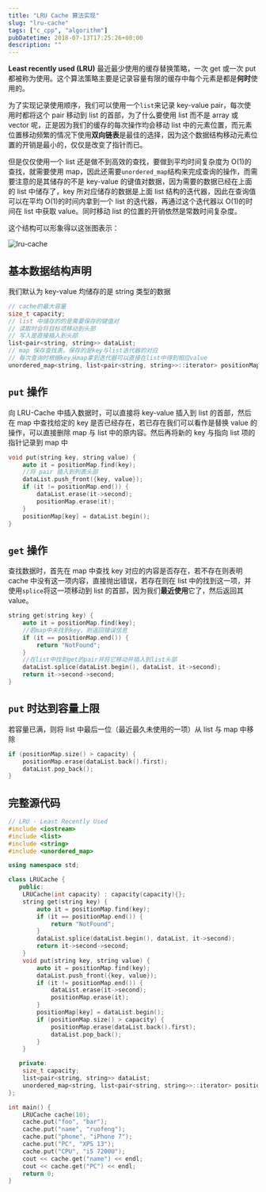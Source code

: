 ```yaml
---
title: "LRU Cache 算法实现"
slug: "lru-cache"
tags: ["c_cpp", "algorithm"]
pubDatetime: 2018-07-13T17:25:26+08:00
description: ""
---
```


**Least recently used (LRU)** 最近最少使用的缓存替换策略，一次 get 或一次 put 都被称为使用。这个算法策略主要是记录容量有限的缓存中每个元素是都是**何时**使用的。

为了实现记录使用顺序，我们可以使用一个`list`来记录 key-value pair，每次使用时都将这个 pair 移动到 list 的首部，为了什么要使用 list 而不是 array 或 vector 呢，正是因为我们的缓存的每次操作均会移动 list 中的元素位置，而元素位置移动频繁的情况下使用**双向链表**是最佳的选择，因为这个数据结构移动元素位置的开销是最小的，仅仅是改变了指针而已。

但是仅仅使用一个 list 还是做不到高效的查找，要做到平均时间复杂度为 O(1)的查找，就需要使用 map，因此还需要`unordered_map`结构来完成查询的操作，而需要注意的是其储存的不是 key-value 的键值对数据，因为需要的数据已经在上面的 list 中储存了，key 所对应储存的数据是上面 list 结构的迭代器，因此在查询值可以在平均 O(1)的时间内拿到一个 list 的迭代器，再通过这个迭代器以 O(1)的时间在 list 中获取 value。同时移动 list 的位置的开销依然是常数时间复杂度。

这个结构可以形象得以这张图表示：

![lru-cache](https://ruofeng.me/content/images/2018/07/lru-cache.png)

## 基本数据结构声明

我们默认为 key-value 均储存的是 string 类型的数据

```cpp
// cache的最大容量
size_t capacity;
// list 中储存的的是需要保存的键值对
// 读取时会将目标项移动到头部
// 写入是直接插入到头部
list<pair<string, string>> dataList;
// map 保存查找表，保存的是key与list迭代器的对应
// 每次查询时根据key从map拿到迭代器可以直接在list中得到相应value
unordered_map<string, list<pair<string, string>>::iterator> positionMap;
```

## `put` 操作

向 LRU-Cache 中插入数据时，可以直接将 key-value 插入到 list 的首部，然后在 map 中查找给定的 key 是否已经存在，若已存在我们可以看作是替换 value 的操作，可以直接删除 map 与 list 中的原内容。然后再将新的 key 与指向 list 项的指针记录到 map 中

```cpp
void put(string key, string value) {
    auto it = positionMap.find(key);
    //将 pair 插入到列表头部
    dataList.push_front({key, value});
    if (it != positionMap.end()) {
        dataList.erase(it->second);
        positionMap.erase(it);
    }
    positionMap[key] = dataList.begin();
}
```

## `get` 操作

查找数据时，首先在 map 中查找 key 对应的内容是否存在，若不存在则表明 cache 中没有这一项内容，直接抛出错误，若存在则在 list 中的找到这一项，并使用`splice`将这一项移动到 list 的首部，因为我们**最近使用**它了，然后返回其 value。

```cpp
string get(string key) {
    auto it = positionMap.find(key);
    //若map中未找到key，则返回错误信息
    if (it == positionMap.end()) {
        return "NotFound";
    }
    //在list中找到get的pair并将它移动并插入到list头部
    dataList.splice(dataList.begin(), dataList, it->second);
    return it->second->second;
}
```

## `put` 时达到容量上限

若容量已满，则将 list 中最后一位（最近最久未使用的一项）从 list 与 map 中移除

```cpp
if (positionMap.size() > capacity) {
    positionMap.erase(dataList.back().first);
    dataList.pop_back();
}
```

## 完整源代码

```cpp
// LRU - Least Recently Used
#include <iostream>
#include <list>
#include <string>
#include <unordered_map>

using namespace std;

class LRUCache {
   public:
    LRUCache(int capacity) : capacity(capacity){};
    string get(string key) {
        auto it = positionMap.find(key);
        if (it == positionMap.end()) {
            return "NotFound";
        }
        dataList.splice(dataList.begin(), dataList, it->second);
        return it->second->second;
    }
    void put(string key, string value) {
        auto it = positionMap.find(key);
        dataList.push_front({key, value});
        if (it != positionMap.end()) {
            dataList.erase(it->second);
            positionMap.erase(it);
        }
        positionMap[key] = dataList.begin();
        if (positionMap.size() > capacity) {
            positionMap.erase(dataList.back().first);
            dataList.pop_back();
        }
    }

   private:
    size_t capacity;
    list<pair<string, string>> dataList;
    unordered_map<string, list<pair<string, string>>::iterator> positionMap;
};

int main() {
    LRUCache cache(10);
    cache.put("foo", "bar");
    cache.put("name", "ruofeng");
    cache.put("phone", "iPhone 7");
    cache.put("PC", "XPS 13");
    cache.put("CPU", "i5 7200U");
    cout << cache.get("name") << endl;
    cout << cache.get("PC") << endl;
    return 0;
}
```

